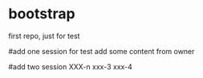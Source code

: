 # bootstrap
first repo, just for test

#add one session for test
add some content from owner

#add two session
XXX-n
xxx-3
xxx-4
